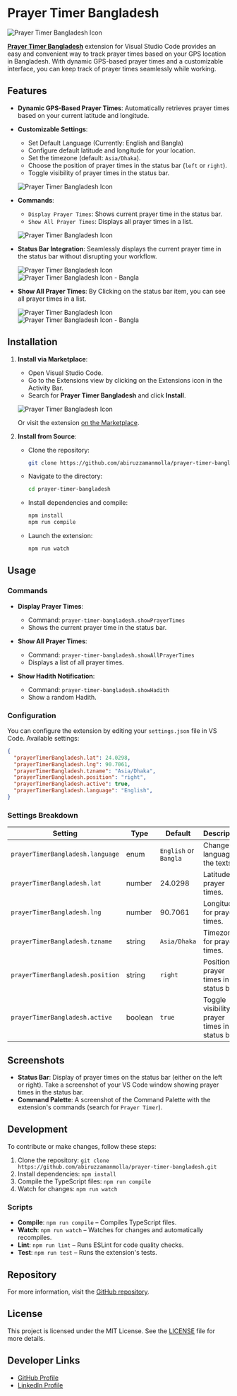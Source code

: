 # Prayer Timer Bangladesh

![Prayer Timer Bangladesh Icon](./screenshots/markteplace-details.png)

**[Prayer Timer Bangladesh](https://marketplace.visualstudio.com/items?itemName=azmolla.prayer-timer-bangladesh)** extension for Visual Studio Code provides an easy and convenient way to track prayer times based on your GPS location in Bangladesh. With dynamic GPS-based prayer times and a customizable interface, you can keep track of prayer times seamlessly while working.

## Features

- **Dynamic GPS-Based Prayer Times**: Automatically retrieves prayer times based on your current latitude and longitude.

- **Customizable Settings**:
  - Set Default Language (Currently: English and Bangla)
  - Configure default latitude and longitude for your location.
  - Set the timezone (default: `Asia/Dhaka`).
  - Choose the position of prayer times in the status bar (`left` or `right`).
  - Toggle visibility of prayer times in the status bar.

  ![Prayer Timer Bangladesh Icon](./screenshots/seetings.png)

- **Commands**:
  - `Display Prayer Times`: Shows current prayer time in the status bar.
  - `Show All Prayer Times`: Displays all prayer times in a list.

  ![Prayer Timer Bangladesh Icon](./screenshots/commands.png)
  
- **Status Bar Integration**: Seamlessly displays the current prayer time in the status bar without disrupting your workflow.

  ![Prayer Timer Bangladesh Icon](./screenshots/timer-in-status-bar-en.png)
  ![Prayer Timer Bangladesh Icon - Bangla](./screenshots/timer-in-status-bar-bn.png)

- **Show All Prayer Times**: By Clicking on the status bar item, you can see all prayer times in a list.

  ![Prayer Timer Bangladesh Icon](./screenshots/show-all-times-en.png)
  ![Prayer Timer Bangladesh Icon - Bangla](./screenshots/show-all-times-bn.png)

## Installation

1. **Install via Marketplace**:
   - Open Visual Studio Code.
   - Go to the Extensions view by clicking on the Extensions icon in the Activity Bar.
   - Search for **Prayer Timer Bangladesh** and click **Install**.

   ![Prayer Timer Bangladesh Icon](./screenshots/search-in-marketplace.png)

   Or visit the extension [on the Marketplace](https://marketplace.visualstudio.com/items?itemName=azmolla.prayer-timer-bangladesh).

2. **Install from Source**:
   - Clone the repository:
     ```bash
     git clone https://github.com/abiruzzamanmolla/prayer-timer-bangladesh.git
     ```
   - Navigate to the directory:
     ```bash
     cd prayer-timer-bangladesh
     ```
   - Install dependencies and compile:
     ```bash
     npm install
     npm run compile
     ```
   - Launch the extension:
     ```bash
     npm run watch
     ```

## Usage

### Commands

- **Display Prayer Times**:
  - Command: `prayer-timer-bangladesh.showPrayerTimes`
  - Shows the current prayer time in the status bar.

- **Show All Prayer Times**:
  - Command: `prayer-timer-bangladesh.showAllPrayerTimes`
  - Displays a list of all prayer times.

- **Show Hadith Notification**:
  - Command: `prayer-timer-bangladesh.showHadith`
  - Show a random Hadith.

### Configuration

You can configure the extension by editing your `settings.json` file in VS Code. Available settings:

```json
{
  "prayerTimerBangladesh.lat": 24.0298,
  "prayerTimerBangladesh.lng": 90.7061,
  "prayerTimerBangladesh.tzname": "Asia/Dhaka",
  "prayerTimerBangladesh.position": "right",
  "prayerTimerBangladesh.active": true,
  "prayerTimerBangladesh.language": "English",
}
```

### Settings Breakdown

| Setting | Type | Default | Description |
| --- | --- | --- | --- |
| `prayerTimerBangladesh.language` | enum | `English` or `Bangla` | Change the language of the texts. |
| `prayerTimerBangladesh.lat` | number | 24.0298 | Latitude for prayer times. |
| `prayerTimerBangladesh.lng` | number | 90.7061 | Longitude for prayer times. |
| `prayerTimerBangladesh.tzname` | string | `Asia/Dhaka` | Timezone for prayer times. |
| `prayerTimerBangladesh.position` | string | `right` | Position of prayer times in the status bar. |
| `prayerTimerBangladesh.active` | boolean | `true` | Toggle visibility of prayer times in the status bar. |

## Screenshots

- **Status Bar**: Display of prayer times on the status bar (either on the left or right). Take a screenshot of your VS Code window showing prayer times in the status bar.
- **Command Palette**: A screenshot of the Command Palette with the extension's commands (search for `Prayer Timer`).

## Development

To contribute or make changes, follow these steps:

1. Clone the repository: `git clone https://github.com/abiruzzamanmolla/prayer-timer-bangladesh.git`
2. Install dependencies: `npm install`
3. Compile the TypeScript files: `npm run compile`
4. Watch for changes: `npm run watch`

### Scripts

- **Compile**: `npm run compile` – Compiles TypeScript files.
- **Watch**: `npm run watch` – Watches for changes and automatically recompiles.
- **Lint**: `npm run lint` – Runs ESLint for code quality checks.
- **Test**: `npm run test` – Runs the extension's tests.

## Repository

For more information, visit the [GitHub repository](https://github.com/abiruzzamanmolla/prayer-timer-bangladesh).

## License

This project is licensed under the MIT License. See the [LICENSE](LICENSE) file for more details.

## Developer Links

- [GitHub Profile](https://github.com/abiruzzamanmolla)
- [LinkedIn Profile](https://www.linkedin.com/in/abiruzzamanmolla/)
